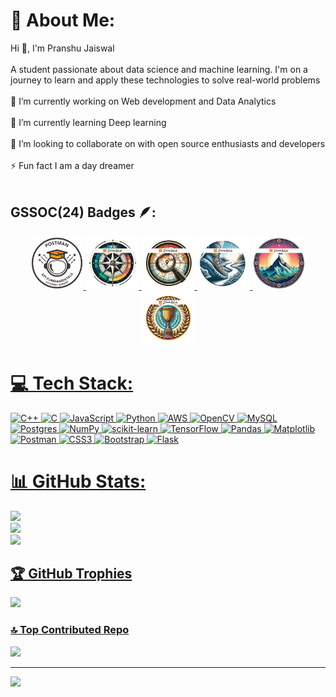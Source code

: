 # 💫 About Me:
Hi 👋, I'm Pranshu Jaiswal<br><br>A student passionate about data science and  machine learning. I'm on a journey to learn and apply these technologies to solve real-world problems<br><br>🔭 I’m currently working on Web development  and Data Analytics<br><br>🌱 I’m currently learning Deep learning<br><br>👯 I’m looking to collaborate on with open source enthusiasts and developers<br><br>⚡ Fun fact I am a day dreamer<br><br>

## GSSOC(24) Badges 🪶:

<div style='display:flex; align-items:center; gap: 5px;' align='center'><a href="https://gssoc.girlscript.tech/leaderboard">
<img src="https://raw.githubusercontent.com/girlscript/gssoc-website-new/main/public/badges/postman.png" width="85px" height="85px" />
<img src="https://github.com/girlscript/gssoc-website-new/blob/main/public/badges/1.png" width="85px" height="85px" />
<img src="https://github.com/girlscript/gssoc-website-new/blob/main/public/badges/2.png" width="85px" height="85px" />
<img src="https://github.com/girlscript/gssoc-website-new/blob/main/public/badges/3.png" width="85px" height="85px" />
<img src="https://github.com/girlscript/gssoc-website-new/blob/main/public/badges/4.png" width="85px" height="85px" />
<img src="https://github.com/girlscript/gssoc-website-new/blob/main/public/badges/5.png" width="85px" height="85px" />
</div>



# 💻 Tech Stack:
![C++](https://img.shields.io/badge/c++-%2300599C.svg?style=for-the-badge&logo=c%2B%2B&logoColor=white) ![C](https://img.shields.io/badge/c-%2300599C.svg?style=for-the-badge&logo=c&logoColor=white) ![JavaScript](https://img.shields.io/badge/javascript-%23323330.svg?style=for-the-badge&logo=javascript&logoColor=%23F7DF1E) ![Python](https://img.shields.io/badge/python-3670A0?style=for-the-badge&logo=python&logoColor=ffdd54) ![AWS](https://img.shields.io/badge/AWS-%23FF9900.svg?style=for-the-badge&logo=amazon-aws&logoColor=white) ![OpenCV](https://img.shields.io/badge/opencv-%23white.svg?style=for-the-badge&logo=opencv&logoColor=white) ![MySQL](https://img.shields.io/badge/mysql-4479A1.svg?style=for-the-badge&logo=mysql&logoColor=white) ![Postgres](https://img.shields.io/badge/postgres-%23316192.svg?style=for-the-badge&logo=postgresql&logoColor=white) ![NumPy](https://img.shields.io/badge/numpy-%23013243.svg?style=for-the-badge&logo=numpy&logoColor=white) ![scikit-learn](https://img.shields.io/badge/scikit--learn-%23F7931E.svg?style=for-the-badge&logo=scikit-learn&logoColor=white) ![TensorFlow](https://img.shields.io/badge/TensorFlow-%23FF6F00.svg?style=for-the-badge&logo=TensorFlow&logoColor=white) ![Pandas](https://img.shields.io/badge/pandas-%23150458.svg?style=for-the-badge&logo=pandas&logoColor=white) ![Matplotlib](https://img.shields.io/badge/Matplotlib-%23ffffff.svg?style=for-the-badge&logo=Matplotlib&logoColor=black) ![Postman](https://img.shields.io/badge/Postman-FF6C37?style=for-the-badge&logo=postman&logoColor=white) ![CSS3](https://img.shields.io/badge/css3-%231572B6.svg?style=for-the-badge&logo=css3&logoColor=white) ![Bootstrap](https://img.shields.io/badge/bootstrap-%238511FA.svg?style=for-the-badge&logo=bootstrap&logoColor=white) ![Flask](https://img.shields.io/badge/flask-%23000.svg?style=for-the-badge&logo=flask&logoColor=white)
# 📊 GitHub Stats:
![](https://github-readme-stats.vercel.app/api?username=Pranshu-jais&theme=dark&hide_border=false&include_all_commits=true&count_private=false)<br/>
![](https://github-readme-streak-stats.herokuapp.com/?user=Pranshu-jais&theme=dark&hide_border=false)<br/>
![](https://github-readme-stats.vercel.app/api/top-langs/?username=Pranshu-jais&theme=dark&hide_border=false&include_all_commits=true&count_private=false&layout=compact)

## 🏆 GitHub Trophies
![](https://github-profile-trophy.vercel.app/?username=Pranshu-jais&theme=onedark&no-frame=false&no-bg=false&margin-w=4)

### 🔝 Top Contributed Repo
![](https://github-contributor-stats.vercel.app/api?username=Pranshu-jais&limit=5&theme=dark&combine_all_yearly_contributions=true)

---
[![](https://visitcount.itsvg.in/api?id=Pranshu-jais&icon=0&color=0)](https://visitcount.itsvg.in)

<!-- Proudly created with GPRM ( https://gprm.itsvg.in ) -->
